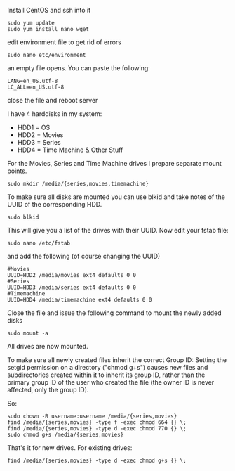 Install CentOS and ssh into it

```
sudo yum update
sudo yum install nano wget
```

edit environment file to get rid of errors
```
sudo nano etc/environment
```

an empty file opens. You can paste the following:

```
LANG=en_US.utf-8
LC_ALL=en_US.utf-8
```

close the file and reboot server

I have 4 harddisks in my system:

* HDD1 = OS
* HDD2 = Movies
* HDD3 = Series
* HDD4 = Time Machine & Other Stuff

For the Movies, Series and Time Machine drives I prepare separate mount points.

```
sudo mkdir /media/{series,movies,timemachine}
```

To make sure all disks are mounted you can use blkid and take notes of the UUID of the corresponding HDD.

```
sudo blkid
```

This will give you a list of the drives with their UUID. Now edit your fstab file:

```
sudo nano /etc/fstab
```
and add the following (of course changing the UUID)
```
#Movies 
UUID=HDD2 /media/movies ext4 defaults 0 0
#Series 
UUID=HDD3 /media/series ext4 defaults 0 0
#Timemachine 
UUID=HDD4 /media/timemachine ext4 defaults 0 0
```

Close the file and issue the following command to mount the newly added disks

```
sudo mount -a
```

All drives are now mounted.

To make sure all newly created files inherit the correct Group ID: Setting the setgid permission on a directory ("chmod g\+s") causes new files and subdirectories created within it to inherit its group ID, rather than the primary group ID of the user who created the file (the owner ID is never affected, only the group ID).

So:

```
sudo chown -R username:username /media/{series,movies}
find /media/{series,movies} -type f -exec chmod 664 {} \;
find /media/{series,movies} -type d -exec chmod 770 {} \;
sudo chmod g+s /media/{series,movies}
```

That's it for new drives. For existing drives:

```
find /media/{series,movies} -type d -exec chmod g+s {} \;
```
